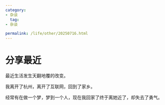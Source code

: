 ```yaml
---
category:
- 杂谈
  tag:
- 杂谈

permalink: /life/other/20250716.html
---
```


# 分享最近
最近生活发生天翻地覆的改变。

我离开了杭州，离开了互联网，回到了家乡。

经常有在做一个梦，梦到一个人，现在我回家了终于离她近了，却失去了勇气。



